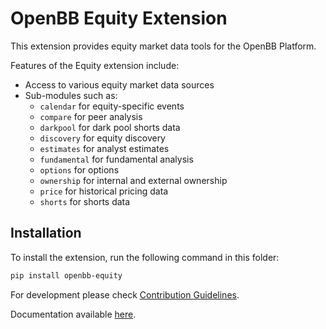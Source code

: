 # OpenBB Equity Extension

This extension provides equity market data tools for the OpenBB Platform.

Features of the Equity extension include:

- Access to various equity market data sources
- Sub-modules such as:
  - `calendar` for equity-specific events
  - `compare` for peer analysis
  - `darkpool` for dark pool shorts data
  - `discovery` for equity discovery
  - `estimates` for analyst estimates
  - `fundamental` for fundamental analysis
  - `options` for options
  - `ownership` for internal and external ownership
  - `price` for historical pricing data
  - `shorts` for shorts data

## Installation

To install the extension, run the following command in this folder:

```bash
pip install openbb-equity
```

For development please check [Contribution Guidelines](https://github.com/OpenBB-finance/OpenBBTerminal/blob/feature/openbb-sdk-v4/openbb_platform/CONTRIBUTING.md).

Documentation available [here](https://docs.openbb.co/sdk).
